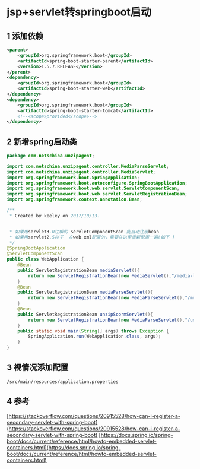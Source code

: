 # jsp+servlet转springboot启动
## 1 添加依赖
```xml
<parent>
    <groupId>org.springframework.boot</groupId>
    <artifactId>spring-boot-starter-parent</artifactId>
    <version>1.5.7.RELEASE</version>
</parent>
<dependency>
    <groupId>org.springframework.boot</groupId>
    <artifactId>spring-boot-starter-web</artifactId>
</dependency>
<dependency>
    <groupId>org.springframework.boot</groupId>
    <artifactId>spring-boot-starter-tomcat</artifactId>
    <!--<scope>provided</scope>-->
</dependency>
```

## 2 新增spring启动类
```java
package com.netschina.unzipagent;

import com.netschina.unzipagent.controller.MediaParseServlet;
import com.netschina.unzipagent.controller.MediaServlet;
import org.springframework.boot.SpringApplication;
import org.springframework.boot.autoconfigure.SpringBootApplication;
import org.springframework.boot.web.servlet.ServletComponentScan;
import org.springframework.boot.web.servlet.ServletRegistrationBean;
import org.springframework.context.annotation.Bean;

/**
 * Created by keeley on 2017/10/13.


 * 如果用servlet3.0注解的 ServletComponentScan 能自动注册bean
 * 如果用servlet2.5样子  在web.xml配置的，需要在这里重新配置一遍(如下 )
 */
@SpringBootApplication
@ServletComponentScan
public class WebApplication {
    @Bean
    public ServletRegistrationBean mediaServlet(){
        return new ServletRegistrationBean(new MediaServlet(),"/media-length");
    }
    @Bean
    public ServletRegistrationBean mediaParseServlet(){
        return new ServletRegistrationBean(new MediaParseServlet(),"/media-parse");
    }
    @Bean
    public ServletRegistrationBean unzipScormServlet(){
        return new ServletRegistrationBean(new MediaParseServlet(),"/unzip");
    }
    public static void main(String[] args) throws Exception {
        SpringApplication.run(WebApplication.class, args);
    }
}

```

## 3 视情况添加配置
```
/src/main/resources/application.properties
```

## 4 参考
[https://stackoverflow.com/questions/20915528/how-can-i-register-a-secondary-servlet-with-spring-boot](https://stackoverflow.com/questions/20915528/how-can-i-register-a-secondary-servlet-with-spring-boot)
[https://docs.spring.io/spring-boot/docs/current/reference/html/howto-embedded-servlet-containers.html](https://docs.spring.io/spring-boot/docs/current/reference/html/howto-embedded-servlet-containers.html)